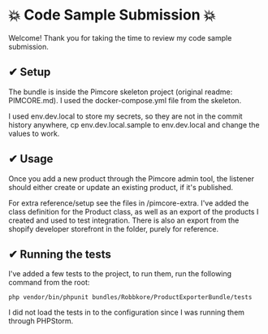 # 💥 Code Sample Submission 💥

Welcome! Thank you for taking the time to review my code sample submission.

## ✔ Setup

The bundle is inside the Pimcore skeleton project (original readme: PIMCORE.md). I used the docker-compose.yml file from the skeleton.  

I used env.dev.local to store my secrets, so they are not in the commit history anywhere, 
cp env.dev.local.sample to env.dev.local and change the values to work.

## ✔ Usage

Once you add a new product through the Pimcore admin tool, the listener should either create 
or update an existing product, if it's published.

For extra reference/setup see the files in /pimcore-extra. I've added the class definition for the
Product class, as well as an export of the products I created and used to test integration.
There is also an export from the shopify developer storefront in the folder, purely for reference.

## ✔ Running the tests

I've added a few tests to the project, to run them, run the following command from the root:

```
php vendor/bin/phpunit bundles/Robbkore/ProductExporterBundle/tests
```

I did not load the tests in to the configuration since I was running them through PHPStorm.

